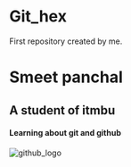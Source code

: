 # Git_hex
First repository created by me.

# Smeet panchal
## A student of itmbu

#### Learning about git and github
<img src="https://www.bing.com/th?id=OIP.ckeUFk-yid0vfWnd56w7wAHaHa&w=204&h=204&c=8&rs=1&qlt=90&o=6&dpr=1.5&pid=3.1&rm=2" alt = "github_logo" height="LOGO">
